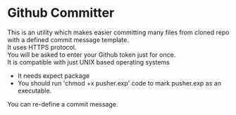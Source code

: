 # Github Committer

This is an utility which makes easier committing many files from cloned repo with a defined commit message template.</br>
It uses HTTPS protocol.</br>
You will be asked to enter your Github token just for once.</br>
It is compatible with just UNIX based operating systems
- It needs expect package
- You should run 'chmod +x pusher.exp' code to mark pusher.exp as an executable.</br> 

You can re-define a commit message.</br>
